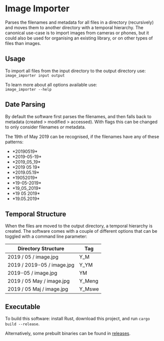 # Image Importer

Parses the filenames and metadata for all files in a directory (recursively) and moves them to another directory with a temporal hierarchy.
The canonical use-case is to import images from cameras or phones, but it could also be used for organising an existing library, or on other types of files than images.


## Usage

To import all files from the input directory to the output directory use:  
```image_importer input output```

To learn more about all options available use:  
```image_importer --help```

## Date Parsing

By default the software first parses the filenames, and then falls back to metadata (created > modified > accessed).
With flags this can be changed to only consider filenames *or* metadata.

The 19th of May 2019 can be recognised, if the filenames have any of these patterns:

- \*20190519\*
- \*2019-05-19\*
- \*2019_05_19\*
- \*2019 05 19\*
- \*2019.05.19\*
- \*19052019\*
- \*19-05-2019\*
- \*19_05_2019\*
- \*19 05 2019\*
- \*19.05.2019\*


## Temporal Structure

When the files are moved to the output directory, a temporal hierarchy is created.
The software comes with a couple of different options that can be toggled with a command line parameter:

| Directory Structure | Tag |
|---|---|
| 2019 / 05 / image.jpg | Y_M |
| 2019 / 2019-05 / image.jpg | Y_YM |
| 2019-05 / image.jpg | YM |
| 2019 / 05 May / image.jpg | Y_Meng |
| 2019 / 05 Maj / image.jpg | Y_Mswe |


## Executable

To build this software: install Rust, download this project, and run `cargo build --release`.

Alternatively, some prebuilt binaries can be found in [releases](/releases).
